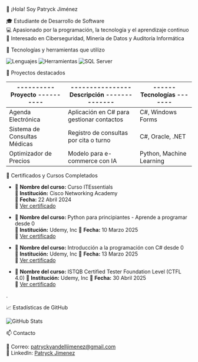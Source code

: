 👋 ¡Hola! Soy Patryck Jiménez

🎓 Estudiante de Desarrollo de Software  
💻 Apasionado por la programación, la tecnología y el aprendizaje continuo  
🔐 Interesado en Ciberseguridad, Minería de Datos y Auditoría Informática  


🚀 Tecnologías y herramientas que utilizo

![Lenguajes](https://skillicons.dev/icons?i=cs,java,python,html,css,js,sql)
![Herramientas](https://skillicons.dev/icons?i=git,github,vscode,visualstudio,mysql,oracle,mssql)
![SQL Server](https://img.icons8.com/color/48/000000/microsoft-sql-server.png)



📌 Proyectos destacados

|---------- Proyecto ----------|---------------- Descripción --------------|------ Tecnologías -------|
|------------------------------|-------------------------------------------|--------------------------|
| Agenda Electrónica           | Aplicación en C# para gestionar contactos |    C#, Windows Forms     |
| Sistema de Consultas Médicas | Registro de consultas por cita o turno    |    C#, Oracle, .NET      |
| Optimizador de Precios       | Modelo para e-commerce con IA             | Python, Machine Learning |


🏅 Certificados y Cursos Completados

 - 📘 **Nombre del curso:** Curso ITEssentials  
  🏫 **Institución:** Cisco Networking Academy  
  📅 **Fecha:** 22 Abril 2024  
  📄 [Ver certificado](./certificados/ITEssentialsUpdate20250313-28-oua1fi.pdf)


  - 📘 **Nombre del curso:** Python para principiantes - Aprende a programar desde 0  
  🏫 **Institución:** Udemy, Inc
  📅 **Fecha:** 10 Marzo 2025  
  📄 [Ver certificado](./certificados/Certificado%20Udemy%20-%20Python.pdf)


   - 📘 **Nombre del curso:** Introducción a la programación con C# desde 0  
  🏫 **Institución:** Udemy, Inc
  📅 **Fecha:** 13 Marzo 2025  
  📄 [Ver certificado](./certificados/Certificado%20Udemy%20-%20C%23.pdf)


  - 📘 **Nombre del curso:** ISTQB Certified Tester Foundation Level (CTFL 4.0)
  🏫 **Institución:** Udemy, Inc
  📅 **Fecha:** 30 Abril 2025  
  📄 [Ver certificado](./certificados/ISTQB%Certified%Tester%Foundation%Level%(CTFL%4.0).pdf)



.




📈 Estadísticas de GitHub

![GitHub Stats](https://github-readme-stats.vercel.app/api?username=jpatryck04&show_icons=true&theme=radical)


📫 Contacto

📧 Correo: patryckyandelljimenez@gmail.com  
💼 LinkedIn: [Patryck Jimenez](http://www.linkedin.com/in/patryck-jim%C3%A9nez)
